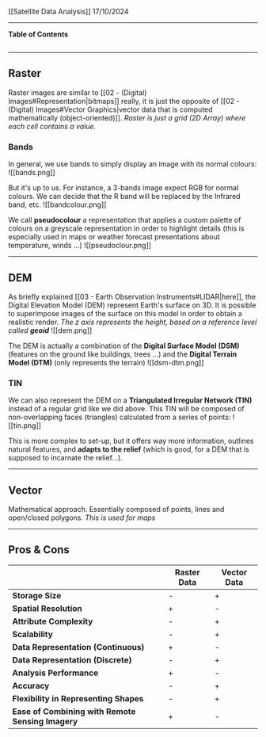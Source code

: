 [[Satellite Data Analysis]]
17/10/2024
****
**Table of Contents**
```table-of-contents
```

****
## Raster

Raster images are similar to [[02 - (Digital) Images#Representation|bitmaps]] really, it is just the opposite of [[02 - (Digital) Images#Vector Graphics|vector data that is computed mathematically (object-oriented)]]. 
	*Raster is just a grid (2D Array) where each cell contains a value.*


### Bands

In general, we use bands to simply display an image with its normal colours:
![[bands.png]]

But it's up to us. For instance, a 3-bands image expect RGB for normal colours. We can decide that the R band will be replaced by the Infrared band, etc.
![[bandcolour.png]]


We call **pseudocolour** a representation that applies a custom palette of colours on a greyscale representation in order to highlight details (this is especially used in maps or weather forecast presentations about temperature, winds ...)
![[pseudoclour.png]]


****
## DEM

As briefly explained [[03 - Earth Observation Instruments#LIDAR|here]], the Digital Elevation Model (DEM) represent Earth's surface on 3D. It is possible to superimpose images of the surface on this model in order to obtain a realistic render.
	*The z axis represents the height, based on a reference level called **geoid***
![[dem.png]]

The DEM is actually a combination of the **Digital Surface Model (DSM)** (features on the ground like buildings, trees ...) and the **Digital Terrain Model (DTM)** (only represents the terrain)
![[dsm-dtm.png]]


### TIN

We can also represent the DEM on a **Triangulated Irregular Network (TIN)** instead of a regular grid like we did above.
This TIN will be composed of non-overlapping faces (triangles) calculated from a series of points:
![[tin.png]]

This is more complex to set-up, but it offers way more information, outlines natural features, and **adapts to the relief** (which is good, for a DEM that is supposed to incarnate the relief...).


****
## Vector

Mathematical approach. Essentially composed of points, lines and open/closed polygons.
	*This is used for maps*


****
## Pros & Cons

|                                                   | Raster Data | Vector Data |
| ------------------------------------------------- | ----------- | ----------- |
| **Storage Size**                                  | -           | +           |
| **Spatial Resolution**                            | +           | -           |
| **Attribute Complexity**                          | -           | +           |
| **Scalability**                                   | -           | +           |
| **Data Representation (Continuous)**              | +           | -           |
| **Data Representation (Discrete)**                | -           | +           |
| **Analysis Performance**                          | +           | -           |
| **Accuracy**                                      | -           | +           |
| **Flexibility in Representing Shapes**            | -           | +           |
| **Ease of Combining with Remote Sensing Imagery** | +           | -           |
